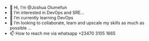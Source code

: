 - 👋 Hi, I’m @Joshua Olumefun
- 👀 I’m interested in DevOps and SRE...
- 🌱 I’m currently learning DevOps
- 💞️ I’m looking to collaborate, learn and upscale my skills as much as possible ...
- 📫 How to reach me via whatsapp +23470 3105 1665

<!---
akinloluwa/akinloluwa is a ✨ special ✨ repository because its `README.md` (this file) appears on your GitHub profile.
You can click the Preview link to take a look at your changes.
--->
